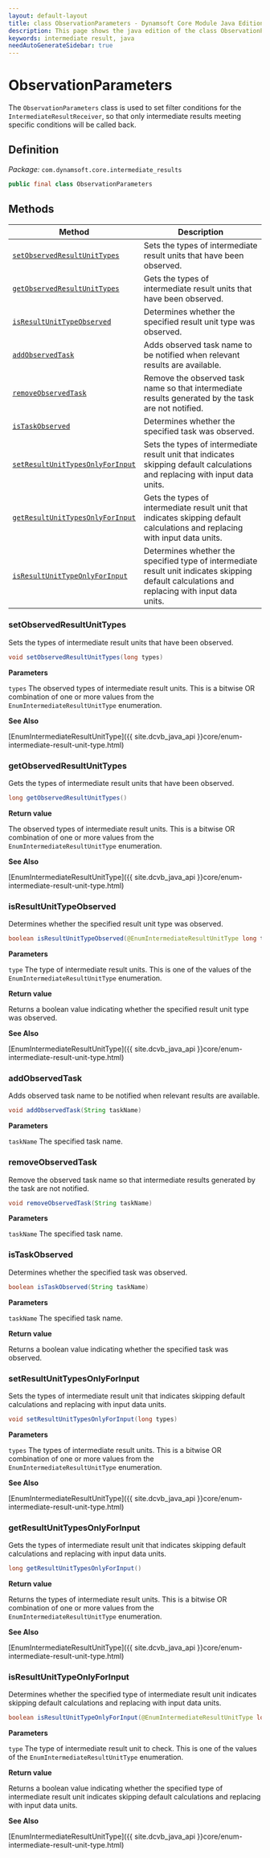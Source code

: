 ```yaml
---
layout: default-layout
title: class ObservationParameters - Dynamsoft Core Module Java Edition API Reference
description: This page shows the java edition of the class ObservationParameters in Dynamsoft Core Module.
keywords: intermediate result, java
needAutoGenerateSidebar: true
---
```


# ObservationParameters

The `ObservationParameters` class is used to set filter conditions for the `IntermediateResultReceiver`, so that only intermediate results meeting specific conditions will be called back.

## Definition

*Package:* `com.dynamsoft.core.intermediate_results`

```java
public final class ObservationParameters
```

## Methods

| Method               | Description |
|----------------------|-------------|
| [`setObservedResultUnitTypes`](#setobservedresultunittypes) | Sets the types of intermediate result units that have been observed.|
| [`getObservedResultUnitTypes`](#getobservedresultunittypes) | Gets the types of intermediate result units that have been observed. |
| [`isResultUnitTypeObserved`](#isresultunittypeobserved) | Determines whether the specified result unit type was observed. |
| [`addObservedTask`](#addobservedtask) | Adds observed task name to be notified when relevant results are available. |
| [`removeObservedTask`](#removeobservedtask) | Remove the observed task name so that intermediate results generated by the task are not notified. |
| [`isTaskObserved`](#istaskobserved) | Determines whether the specified task was observed. |
| [`setResultUnitTypesOnlyForInput`](#setresultunittypesonlyforinput) | Sets the types of intermediate result unit that indicates skipping default calculations and replacing with input data units. |
| [`getResultUnitTypesOnlyForInput`](#getresultunittypesonlyforinput) | Gets the types of intermediate result unit that indicates skipping default calculations and replacing with input data units. |
| [`isResultUnitTypeOnlyForInput`](#isresultunittypeonlyforinput) | Determines whether the specified type of intermediate result unit indicates skipping default calculations and replacing with input data units. |

### setObservedResultUnitTypes

Sets the types of intermediate result units that have been observed.

```java
void setObservedResultUnitTypes(long types)
```

**Parameters**

`types` The observed types of intermediate result units. This is a bitwise OR combination of one or more values from the `EnumIntermediateResultUnitType` enumeration.

**See Also**

[EnumIntermediateResultUnitType]({{ site.dcvb_java_api }}core/enum-intermediate-result-unit-type.html)

### getObservedResultUnitTypes

Gets the types of intermediate result units that have been observed.

```java
long getObservedResultUnitTypes()
```

**Return value**

The observed types of intermediate result units. This is a bitwise OR combination of one or more values from the `EnumIntermediateResultUnitType` enumeration.

**See Also**

[EnumIntermediateResultUnitType]({{ site.dcvb_java_api }}core/enum-intermediate-result-unit-type.html)

### isResultUnitTypeObserved

Determines whether the specified result unit type was observed.

```java
boolean isResultUnitTypeObserved(@EnumIntermediateResultUnitType long type)
```

**Parameters**

`type` The type of intermediate result units. This is one of the values of the `EnumIntermediateResultUnitType` enumeration.

**Return value**

Returns a boolean value indicating whether the specified result unit type was observed.

**See Also**

[EnumIntermediateResultUnitType]({{ site.dcvb_java_api }}core/enum-intermediate-result-unit-type.html)

### addObservedTask

Adds observed task name to be notified when relevant results are available.

```java
void addObservedTask(String taskName)
```

**Parameters**

`taskName` The specified task name.

### removeObservedTask

Remove the observed task name so that intermediate results generated by the task are not notified.

```java
void removeObservedTask(String taskName)
```

**Parameters**

`taskName` The specified task name.

### isTaskObserved

Determines whether the specified task was observed.

```java
boolean isTaskObserved(String taskName)
```

**Parameters**

`taskName` The specified task name.

**Return value**

Returns a boolean value indicating whether the specified task was observed.

### setResultUnitTypesOnlyForInput

Sets the types of intermediate result unit that indicates skipping default calculations and replacing with input data units.

```java
void setResultUnitTypesOnlyForInput(long types)
```

**Parameters**

`types` The types of intermediate result units. This is a bitwise OR combination of one or more values from the `EnumIntermediateResultUnitType` enumeration.

**See Also**

[EnumIntermediateResultUnitType]({{ site.dcvb_java_api }}core/enum-intermediate-result-unit-type.html)

### getResultUnitTypesOnlyForInput

Gets the types of intermediate result unit that indicates skipping default calculations and replacing with input data units.

```java
long getResultUnitTypesOnlyForInput()
```

**Return value**

Returns the types of intermediate result units. This is a bitwise OR combination of one or more values from the `EnumIntermediateResultUnitType` enumeration.

**See Also**

[EnumIntermediateResultUnitType]({{ site.dcvb_java_api }}core/enum-intermediate-result-unit-type.html)

### isResultUnitTypeOnlyForInput

Determines whether the specified type of intermediate result unit indicates skipping default calculations and replacing with input data units.

```java
boolean isResultUnitTypeOnlyForInput(@EnumIntermediateResultUnitType long type)
```

**Parameters**

`type` The type of intermediate result unit to check. This is one of the values of the `EnumIntermediateResultUnitType` enumeration.

**Return value**

Returns a boolean value indicating whether the specified type of intermediate result unit indicates skipping default calculations and replacing with input data units.

**See Also**

[EnumIntermediateResultUnitType]({{ site.dcvb_java_api }}core/enum-intermediate-result-unit-type.html)
